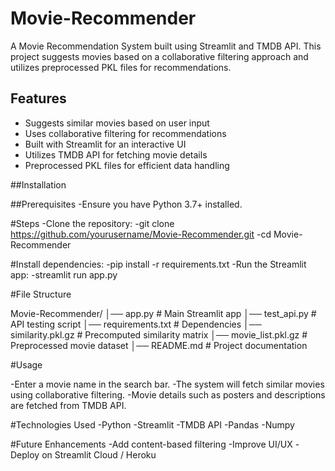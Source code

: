 # Movie-Recommender
A Movie Recommendation System built using Streamlit and TMDB API. This project suggests movies based on a collaborative filtering approach and utilizes preprocessed PKL files for recommendations.
## Features
- Suggests similar movies based on user input  
- Uses collaborative filtering for recommendations  
- Built with Streamlit for an interactive UI  
- Utilizes TMDB API for fetching movie details  
- Preprocessed PKL files for efficient data handling  


##Installation

##Prerequisites
-Ensure you have Python 3.7+ installed.

#Steps
-Clone the repository:
-git clone https://github.com/yourusername/Movie-Recommender.git
-cd Movie-Recommender

#Install dependencies:
-pip install -r requirements.txt
-Run the Streamlit app:
-streamlit run app.py

#File Structure

Movie-Recommender/
│── app.py              # Main Streamlit app
│── test_api.py         # API testing script
│── requirements.txt    # Dependencies
│── similarity.pkl.gz   # Precomputed similarity matrix
│── movie_list.pkl.gz   # Preprocessed movie dataset
│── README.md           # Project documentation

#Usage

-Enter a movie name in the search bar.
-The system will fetch similar movies using collaborative filtering.
-Movie details such as posters and descriptions are fetched from TMDB API.


#Technologies Used
-Python
-Streamlit
-TMDB API
-Pandas
-Numpy

#Future Enhancements
-Add content-based filtering
-Improve UI/UX
-Deploy on Streamlit Cloud / Heroku


